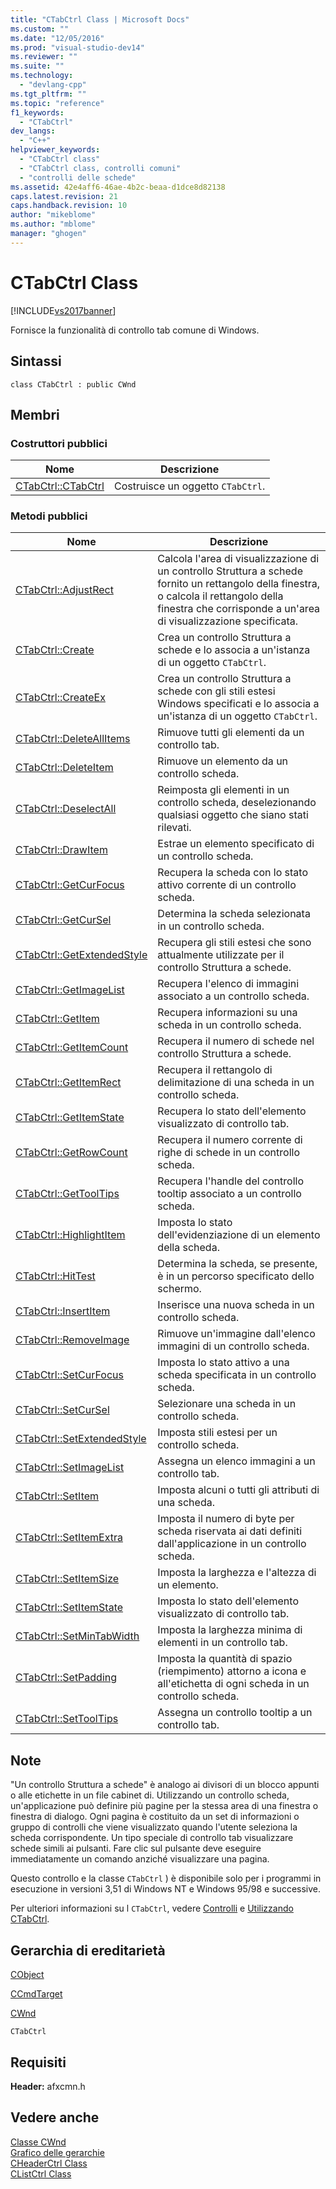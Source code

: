 ```yaml
---
title: "CTabCtrl Class | Microsoft Docs"
ms.custom: ""
ms.date: "12/05/2016"
ms.prod: "visual-studio-dev14"
ms.reviewer: ""
ms.suite: ""
ms.technology: 
  - "devlang-cpp"
ms.tgt_pltfrm: ""
ms.topic: "reference"
f1_keywords: 
  - "CTabCtrl"
dev_langs: 
  - "C++"
helpviewer_keywords: 
  - "CTabCtrl class"
  - "CTabCtrl class, controlli comuni"
  - "controlli delle schede"
ms.assetid: 42e4aff6-46ae-4b2c-beaa-d1dce8d82138
caps.latest.revision: 21
caps.handback.revision: 10
author: "mikeblome"
ms.author: "mblome"
manager: "ghogen"
---
```

# CTabCtrl Class
[!INCLUDE[vs2017banner](../../assembler/inline/includes/vs2017banner.md)]

Fornisce la funzionalità di controllo tab comune di Windows.  
  
## Sintassi  
  
```  
class CTabCtrl : public CWnd  
```  
  
## Membri  
  
### Costruttori pubblici  
  
|Nome|Descrizione|  
|----------|-----------------|  
|[CTabCtrl::CTabCtrl](../Topic/CTabCtrl::CTabCtrl.md)|Costruisce un oggetto `CTabCtrl`.|  
  
### Metodi pubblici  
  
|Nome|Descrizione|  
|----------|-----------------|  
|[CTabCtrl::AdjustRect](../Topic/CTabCtrl::AdjustRect.md)|Calcola l'area di visualizzazione di un controllo Struttura a schede fornito un rettangolo della finestra, o calcola il rettangolo della finestra che corrisponde a un'area di visualizzazione specificata.|  
|[CTabCtrl::Create](../Topic/CTabCtrl::Create.md)|Crea un controllo Struttura a schede e lo associa a un'istanza di un oggetto `CTabCtrl`.|  
|[CTabCtrl::CreateEx](../Topic/CTabCtrl::CreateEx.md)|Crea un controllo Struttura a schede con gli stili estesi Windows specificati e lo associa a un'istanza di un oggetto `CTabCtrl`.|  
|[CTabCtrl::DeleteAllItems](../Topic/CTabCtrl::DeleteAllItems.md)|Rimuove tutti gli elementi da un controllo tab.|  
|[CTabCtrl::DeleteItem](../Topic/CTabCtrl::DeleteItem.md)|Rimuove un elemento da un controllo scheda.|  
|[CTabCtrl::DeselectAll](../Topic/CTabCtrl::DeselectAll.md)|Reimposta gli elementi in un controllo scheda, deselezionando qualsiasi oggetto che siano stati rilevati.|  
|[CTabCtrl::DrawItem](../Topic/CTabCtrl::DrawItem.md)|Estrae un elemento specificato di un controllo scheda.|  
|[CTabCtrl::GetCurFocus](../Topic/CTabCtrl::GetCurFocus.md)|Recupera la scheda con lo stato attivo corrente di un controllo scheda.|  
|[CTabCtrl::GetCurSel](../Topic/CTabCtrl::GetCurSel.md)|Determina la scheda selezionata in un controllo scheda.|  
|[CTabCtrl::GetExtendedStyle](../Topic/CTabCtrl::GetExtendedStyle.md)|Recupera gli stili estesi che sono attualmente utilizzate per il controllo Struttura a schede.|  
|[CTabCtrl::GetImageList](../Topic/CTabCtrl::GetImageList.md)|Recupera l'elenco di immagini associato a un controllo scheda.|  
|[CTabCtrl::GetItem](../Topic/CTabCtrl::GetItem.md)|Recupera informazioni su una scheda in un controllo scheda.|  
|[CTabCtrl::GetItemCount](../Topic/CTabCtrl::GetItemCount.md)|Recupera il numero di schede nel controllo Struttura a schede.|  
|[CTabCtrl::GetItemRect](../Topic/CTabCtrl::GetItemRect.md)|Recupera il rettangolo di delimitazione di una scheda in un controllo scheda.|  
|[CTabCtrl::GetItemState](../Topic/CTabCtrl::GetItemState.md)|Recupera lo stato dell'elemento visualizzato di controllo tab.|  
|[CTabCtrl::GetRowCount](../Topic/CTabCtrl::GetRowCount.md)|Recupera il numero corrente di righe di schede in un controllo scheda.|  
|[CTabCtrl::GetToolTips](../Topic/CTabCtrl::GetToolTips.md)|Recupera l'handle del controllo tooltip associato a un controllo scheda.|  
|[CTabCtrl::HighlightItem](../Topic/CTabCtrl::HighlightItem.md)|Imposta lo stato dell'evidenziazione di un elemento della scheda.|  
|[CTabCtrl::HitTest](../Topic/CTabCtrl::HitTest.md)|Determina la scheda, se presente, è in un percorso specificato dello schermo.|  
|[CTabCtrl::InsertItem](../Topic/CTabCtrl::InsertItem.md)|Inserisce una nuova scheda in un controllo scheda.|  
|[CTabCtrl::RemoveImage](../Topic/CTabCtrl::RemoveImage.md)|Rimuove un'immagine dall'elenco immagini di un controllo scheda.|  
|[CTabCtrl::SetCurFocus](../Topic/CTabCtrl::SetCurFocus.md)|Imposta lo stato attivo a una scheda specificata in un controllo scheda.|  
|[CTabCtrl::SetCurSel](../Topic/CTabCtrl::SetCurSel.md)|Selezionare una scheda in un controllo scheda.|  
|[CTabCtrl::SetExtendedStyle](../Topic/CTabCtrl::SetExtendedStyle.md)|Imposta stili estesi per un controllo scheda.|  
|[CTabCtrl::SetImageList](../Topic/CTabCtrl::SetImageList.md)|Assegna un elenco immagini a un controllo tab.|  
|[CTabCtrl::SetItem](../Topic/CTabCtrl::SetItem.md)|Imposta alcuni o tutti gli attributi di una scheda.|  
|[CTabCtrl::SetItemExtra](../Topic/CTabCtrl::SetItemExtra.md)|Imposta il numero di byte per scheda riservata ai dati definiti dall'applicazione in un controllo scheda.|  
|[CTabCtrl::SetItemSize](../Topic/CTabCtrl::SetItemSize.md)|Imposta la larghezza e l'altezza di un elemento.|  
|[CTabCtrl::SetItemState](../Topic/CTabCtrl::SetItemState.md)|Imposta lo stato dell'elemento visualizzato di controllo tab.|  
|[CTabCtrl::SetMinTabWidth](../Topic/CTabCtrl::SetMinTabWidth.md)|Imposta la larghezza minima di elementi in un controllo tab.|  
|[CTabCtrl::SetPadding](../Topic/CTabCtrl::SetPadding.md)|Imposta la quantità di spazio \(riempimento\) attorno a icona e all'etichetta di ogni scheda in un controllo scheda.|  
|[CTabCtrl::SetToolTips](../Topic/CTabCtrl::SetToolTips.md)|Assegna un controllo tooltip a un controllo tab.|  
  
## Note  
 "Un controllo Struttura a schede" è analogo ai divisori di un blocco appunti o alle etichette in un file cabinet di.  Utilizzando un controllo scheda, un'applicazione può definire più pagine per la stessa area di una finestra o finestra di dialogo.  Ogni pagina è costituito da un set di informazioni o gruppo di controlli che viene visualizzato quando l'utente seleziona la scheda corrispondente.  Un tipo speciale di controllo tab visualizzare schede simili ai pulsanti.  Fare clic sul pulsante deve eseguire immediatamente un comando anziché visualizzare una pagina.  
  
 Questo controllo e la classe `CTabCtrl` \) è disponibile solo per i programmi in esecuzione in versioni 3,51 di Windows NT e Windows 95\/98 e successive.  
  
 Per ulteriori informazioni su l `CTabCtrl`, vedere [Controlli](../../mfc/controls-mfc.md) e [Utilizzando CTabCtrl](../../mfc/using-ctabctrl.md).  
  
## Gerarchia di ereditarietà  
 [CObject](../../mfc/reference/cobject-class.md)  
  
 [CCmdTarget](../../mfc/reference/ccmdtarget-class.md)  
  
 [CWnd](../../mfc/reference/cwnd-class.md)  
  
 `CTabCtrl`  
  
## Requisiti  
 **Header:** afxcmn.h  
  
## Vedere anche  
 [Classe CWnd](../../mfc/reference/cwnd-class.md)   
 [Grafico delle gerarchie](../../mfc/hierarchy-chart.md)   
 [CHeaderCtrl Class](../../mfc/reference/cheaderctrl-class.md)   
 [CListCtrl Class](../../mfc/reference/clistctrl-class.md)